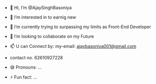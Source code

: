 - 👋 Hi, I’m @AjaySinghBasoniya
- 👀 I’m interested in to earnig new 

- 🌱 I’m currently trying to surpassing my limits as  Front-End Developer
- 💞️ I’m looking to collaborate on my Future
- 📫 U can Connect by: my-email: ajaybasoniya001@gmail.com
- contact no. 62610927228
- 😄 Pronouns: ...
- ⚡ Fun fact: ...

<!---
AjaySinghBasoniya/AjaySinghBasoniya is a ✨ special ✨ repository because its `README.md` (this file) appears on your GitHub profile.
You can click the Preview link to take a look at your changes.
--->
